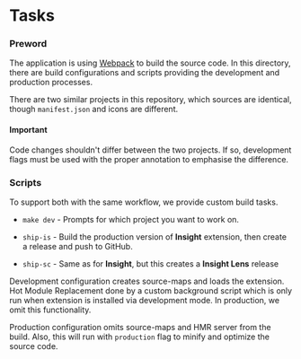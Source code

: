 # Tasks

### Preword

The application is using [Webpack](https://webpack.js.org/concepts/) to build the source code. In this directory, there are build configurations and scripts providing the development and production processes.

There are two similar projects in this repository, which sources are identical, though `manifest.json` and icons are different.

#### Important
Code changes shouldn't differ between the two projects. If so, development flags must be used with the proper annotation to emphasise the difference.

### Scripts

To support both with the same workflow, we provide custom build tasks.

- `make dev` - Prompts for which project you want to work on.

- `ship-is` - Build the production version of **Insight** extension, then create a release and push to GitHub.

- `ship-sc` - Same as for **Insight**, but this creates a **Insight Lens** release

Development configuration creates source-maps and loads the extension. Hot Module Replacement done by a custom background script which is only run when extension is installed via development mode. In production, we omit this functionality.

Production configuration omits source-maps and HMR server from the build. Also, this will run with `production` flag to minify and optimize the source code.